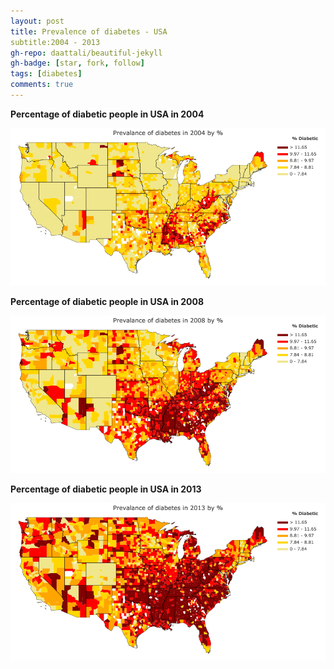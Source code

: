 ```yaml
---
layout: post
title: Prevalence of diabetes - USA
subtitle:2004 - 2013
gh-repo: daattali/beautiful-jekyll
gh-badge: [star, fork, follow]
tags: [diabetes]
comments: true
---
```

**Percentage of diabetic people in USA in 2004**

![USA in 2004](/img/USA_2004.png)

**Percentage of diabetic people in USA in 2008**

![USA in 2008](/img/USA_2008.png)

**Percentage of diabetic people in USA in 2013**

![USA in 2013](/img/USA_2013.png)

